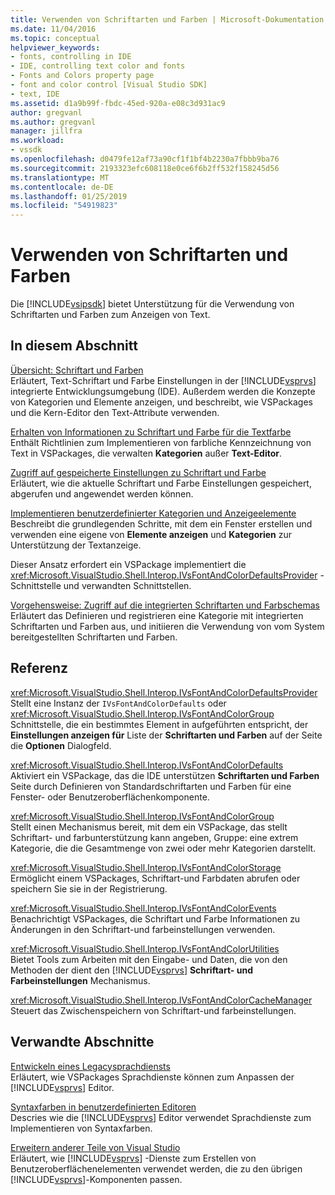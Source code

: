 ```yaml
---
title: Verwenden von Schriftarten und Farben | Microsoft-Dokumentation
ms.date: 11/04/2016
ms.topic: conceptual
helpviewer_keywords:
- fonts, controlling in IDE
- IDE, controlling text color and fonts
- Fonts and Colors property page
- font and color control [Visual Studio SDK]
- text, IDE
ms.assetid: d1a9b99f-fbdc-45ed-920a-e08c3d931ac9
author: gregvanl
ms.author: gregvanl
manager: jillfra
ms.workload:
- vssdk
ms.openlocfilehash: d0479fe12af73a90cf1f1bf4b2230a7fbbb9ba76
ms.sourcegitcommit: 2193323efc608118e0ce6f6b2ff532f158245d56
ms.translationtype: MT
ms.contentlocale: de-DE
ms.lasthandoff: 01/25/2019
ms.locfileid: "54919823"
---
```

# <a name="using-fonts-and-colors"></a>Verwenden von Schriftarten und Farben
Die [!INCLUDE[vsipsdk](../extensibility/includes/vsipsdk_md.md)] bietet Unterstützung für die Verwendung von Schriftarten und Farben zum Anzeigen von Text.  
  
## <a name="in-this-section"></a>In diesem Abschnitt  
 [Übersicht: Schriftart und Farben](../extensibility/font-and-color-overview.md)  
 Erläutert, Text-Schriftart und Farbe Einstellungen in der [!INCLUDE[vsprvs](../code-quality/includes/vsprvs_md.md)] integrierte Entwicklungsumgebung (IDE). Außerdem werden die Konzepte von Kategorien und Elemente anzeigen, und beschreibt, wie VSPackages und die Kern-Editor den Text-Attribute verwenden.  
  
 [Erhalten von Informationen zu Schriftart und Farbe für die Textfarbe](../extensibility/getting-font-and-color-information-for-text-colorization.md)  
 Enthält Richtlinien zum Implementieren von farbliche Kennzeichnung von Text in VSPackages, die verwalten **Kategorien** außer **Text-Editor**.  
  
 [Zugriff auf gespeicherte Einstellungen zu Schriftart und Farbe](../extensibility/accessing-stored-font-and-color-settings.md)  
 Erläutert, wie die aktuelle Schriftart und Farbe Einstellungen gespeichert, abgerufen und angewendet werden können.  
  
 [Implementieren benutzerdefinierter Kategorien und Anzeigeelemente](../extensibility/implementing-custom-categories-and-display-items.md)  
 Beschreibt die grundlegenden Schritte, mit dem ein Fenster erstellen und verwenden eine eigene von **Elemente anzeigen** und **Kategorien** zur Unterstützung der Textanzeige.  
  
 Dieser Ansatz erfordert ein VSPackage implementiert die <xref:Microsoft.VisualStudio.Shell.Interop.IVsFontAndColorDefaultsProvider> -Schnittstelle und verwandten Schnittstellen.  
  
 [Vorgehensweise: Zugriff auf die integrierten Schriftarten und Farbschemas](../extensibility/how-to-access-the-built-in-fonts-and-color-scheme.md)  
 Erläutert das Definieren und registrieren eine Kategorie mit integrierten Schriftarten und Farben aus, und initiieren die Verwendung von vom System bereitgestellten Schriftarten und Farben.  
  
## <a name="reference"></a>Referenz  
 <xref:Microsoft.VisualStudio.Shell.Interop.IVsFontAndColorDefaultsProvider>  
 Stellt eine Instanz der `IVsFontAndColorDefaults` oder <xref:Microsoft.VisualStudio.Shell.Interop.IVsFontAndColorGroup> Schnittstelle, die ein bestimmtes Element in aufgeführten entspricht, der **Einstellungen anzeigen für** Liste der **Schriftarten und Farben** auf der Seite die **Optionen** Dialogfeld.  
  
 <xref:Microsoft.VisualStudio.Shell.Interop.IVsFontAndColorDefaults>  
 Aktiviert ein VSPackage, das die IDE unterstützen **Schriftarten und Farben** Seite durch Definieren von Standardschriftarten und Farben für eine Fenster- oder Benutzeroberflächenkomponente.  
  
 <xref:Microsoft.VisualStudio.Shell.Interop.IVsFontAndColorGroup>  
 Stellt einen Mechanismus bereit, mit dem ein VSPackage, das stellt Schriftart- und farbunterstützung kann angeben, Gruppe: eine extrem Kategorie, die die Gesamtmenge von zwei oder mehr Kategorien darstellt.  
  
 <xref:Microsoft.VisualStudio.Shell.Interop.IVsFontAndColorStorage>  
 Ermöglicht einem VSPackages, Schriftart-und Farbdaten abrufen oder speichern Sie sie in der Registrierung.  
  
 <xref:Microsoft.VisualStudio.Shell.Interop.IVsFontAndColorEvents>  
 Benachrichtigt VSPackages, die Schriftart und Farbe Informationen zu Änderungen in den Schriftart-und farbeinstellungen verwenden.  
  
 <xref:Microsoft.VisualStudio.Shell.Interop.IVsFontAndColorUtilities>  
 Bietet Tools zum Arbeiten mit den Eingabe- und Daten, die von den Methoden der dient den [!INCLUDE[vsprvs](../code-quality/includes/vsprvs_md.md)] **Schriftart- und Farbeinstellungen** Mechanismus.  
  
 <xref:Microsoft.VisualStudio.Shell.Interop.IVsFontAndColorCacheManager>  
 Steuert das Zwischenspeichern von Schriftart-und farbeinstellungen.  
  
## <a name="related-sections"></a>Verwandte Abschnitte  
 [Entwickeln eines Legacysprachdiensts](../extensibility/internals/developing-a-legacy-language-service.md)  
 Erläutert, wie VSPackages Sprachdienste können zum Anpassen der [!INCLUDE[vsprvs](../code-quality/includes/vsprvs_md.md)] Editor.  
  
 [Syntaxfarben in benutzerdefinierten Editoren](../extensibility/syntax-coloring-in-custom-editors.md)  
 Descries wie die [!INCLUDE[vsprvs](../code-quality/includes/vsprvs_md.md)] Editor verwendet Sprachdienste zum Implementieren von Syntaxfarben.  
  
 [Erweitern anderer Teile von Visual Studio](../extensibility/extending-other-parts-of-visual-studio.md)  
 Erläutert, wie [!INCLUDE[vsprvs](../code-quality/includes/vsprvs_md.md)] -Dienste zum Erstellen von Benutzeroberflächenelementen verwendet werden, die zu den übrigen [!INCLUDE[vsprvs](../code-quality/includes/vsprvs_md.md)]-Komponenten passen.